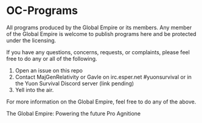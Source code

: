 # OC-Programs
All programs produced by the Global Empire or its members. Any member of the Global Empire is welcome to publish programs here and be
protected under the licensing.

If you have any questions, concerns, requests, or complaints, please feel free to do any or all of the following.
1. Open an issue on this repo
2. Contact MajGenRelativity or Gavle on irc.esper.net #yuonsurvival or in the Yuon Survival Discord server (link pending)
3. Yell into the air.

For more information on the Global Empire, feel free to do any of the above.

The Global Empire: Powering the future
Pro Agnitione
